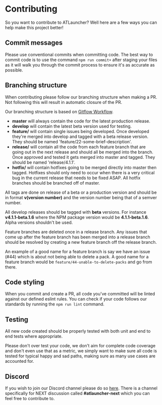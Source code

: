 # Contributing
So you want to contribute to ATLauncher? Well here are a few ways you can help make this project
better!

## Commit messages
Please use conventional commits when committing code. The best way to commit code is to use the
command `npm run commit+` after staging your files as it will walk you through the commit process
to ensure it's as accurate as possible.

## Branching structure
When contributing please follow our branching structure when making a PR. Not following this will
result in automatic closure of the PR.

Our branching structure is based on
[Gitflow Workflow](https://www.atlassian.com/git/tutorials/comparing-workflows/gitflow-workflow).

 - **master** will always contain the code for the latest production release.
 - **develop** will contain the latest beta version used for testing.
 - **feature/** will contain single issues being developed. Once developed they're merged into
                develop and tagged with a beta release version. They should be named
                'feature/22-some-brief-description'.
 - **release/** will contain all the code from each feature branch that are going out in the next
                release and should all be merged into the branch. Once approved and tested it gets
                merged into master and tagged. They should be named 'release/4.1.1'.
 - **hotfix/** will contain hotfixes going to be merged directly into master then tagged. Hotfixes
               should only need to occur when there is a very critical bug in the current release
               that needs to be fixed ASAP. All hotfix branches should be branched off of master.

All tags are done on release of a beta or a production version and should be in format
**v(version number)** and the version number being that of a semver number.

All develop releases should be tagged with **beta** versions. For instance **v4.1.1-beta.1.6** where
the NPM package version would be **4.1.1-beta.1.6**. Alpha versions shouldn't be used.

Feature branches are deleted once in a release branch. Any issues that come up after the feature
branch has been merged into a release branch should be resolved by creating a new feature branch off
the release branch.

An example of a good name for a feature branch is say we have an issue (#44) which is about not
being able to delete a pack. A good name for a feature branch would be
`feature/44-unable-to-delete-packs` and go from there.

## Code styling
When you commit and create a PR, all code you've committed will be linted against our defined
eslint rules. You can check if your code follows our standards by running the `npm run lint`
command.

## Testing
All new code created should be properly tested with both unit and end to end tests where
appropriate.

Please don't over test your code, we don't aim for complete code coverage and don't even use that as
a metric, we simply want to make sure all code is tested for typical happy and sad paths, making
sure as many use cases are accounted for.

## Discord
If you wish to join our Discord channel please do so [here](https://atl.pw/discord). There is a
channel specifically for NEXT discussion called **#atlauncher-next** which you can feel free to
contribute to.
